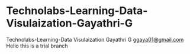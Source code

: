 # Technolabs-Learning-Data-Visulaization-Gayathri-G
Technolabs-Learning-Data Visulaization Gayathri G ggaya01@gmail.com
Hello this is a trial branch
